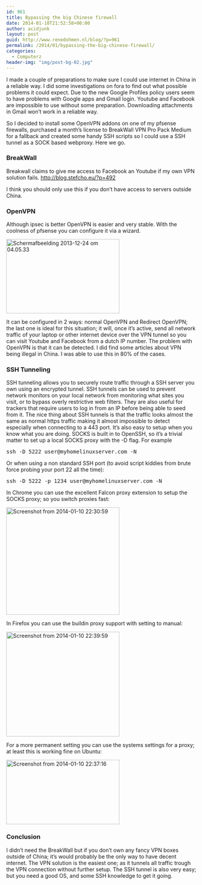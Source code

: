 ```yaml
---
id: 961
title: Bypassing the big Chinese firewall
date: 2014-01-10T21:52:58+00:00
author: acidjunk
layout: post
guid: http://www.renedohmen.nl/blog/?p=961
permalink: /2014/01/bypassing-the-big-chinese-firewall/
categories:
  - Computerz
header-img: "img/post-bg-02.jpg"
---
```

I made a couple of preparations to make sure I could use internet in China in a reliable way. I did some investigations on fora to find out what possible problems it could expect. Due to the new Google Profiles policy users seem to have problems with Google apps and Gmail login. Youtube and Facebook are impossible to use without some preparation. Downloading attachments in Gmail won&#8217;t work in a reliable way.

So I decided to install some OpenVPN addons on one of my pfsense firewalls, purchased a month&#8217;s license to BreakWall VPN Pro Pack Medium for a fallback and created some handy SSH scripts so I could use a SSH tunnel as a SOCK based webproxy. Here we go.

### BreakWall

Breakwall claims to give me access to Facebook an Youtube if my own VPN solution fails. http://blog.stefcho.eu/?p=492
  
I think you should only use this if you don&#8217;t have access to servers outside China.

### OpenVPN

Although ipsec is better OpenVPN is easier and very stable. With the coolness of pfsense you can configure it via a wizard.
  
[<img class="alignnone size-medium wp-image-964" alt="Schermafbeelding 2013-12-24 om 04.05.33" src="http://www.renedohmen.nl/blog/wp-content/uploads/2013/12/Schermafbeelding-2013-12-24-om-04.05.33-300x197.png" width="300" height="197" srcset="http://www.renedohmen.nl/blog/wp-content/uploads/2013/12/Schermafbeelding-2013-12-24-om-04.05.33-300x197.png 300w, http://www.renedohmen.nl/blog/wp-content/uploads/2013/12/Schermafbeelding-2013-12-24-om-04.05.33.png 584w" sizes="(max-width: 300px) 100vw, 300px" />](http://www.renedohmen.nl/blog/wp-content/uploads/2013/12/Schermafbeelding-2013-12-24-om-04.05.33.png)

It can be configured in 2 ways: normal OpenVPN and Redirect OpenVPN; the last one is ideal for this situation; it will, once it&#8217;s active, send all network traffic of your laptop or other internet device over the VPN tunnel so you can visit Youtube and Facebook from a dutch IP number. The problem with OpenVPN is that it can be detected. I did find some articles about VPN being illegal in China. I was able to use this in 80% of the cases.

### SSH Tunneling

SSH tunneling allows you to securely route traffic through a SSH server you own using an encrypted tunnel. SSH tunnels can be used to prevent network monitors on your local network from monitoring what sites you visit, or to bypass overly restrictive web filters. They are also useful for trackers that require users to log in from an IP before being able to seed from it. The nice thing about SSH tunnels is that the traffic looks almost the same as normal https traffic making it almost impossible to detect especially when connecting to a 443 port. It&#8217;s also easy to setup when you know what you are doing. SOCKS is built in to OpenSSH, so it&#8217;s a trivial matter to set up a local SOCKS proxy with the -D flag. For example

<pre>ssh -D 5222 user@myhomelinuxserver.com -N
</pre>

Or when using a non standard SSH port (to avoid script kiddies from brute force probing your port 22 all the time):

<pre>ssh -D 5222 -p 1234 user@myhomelinuxserver.com -N
</pre>

In Chrome you can use the excellent Falcon proxy extension to setup the SOCKS proxy; so you switch proxies fast:
  
[<img src="http://www.renedohmen.nl/blog/wp-content/uploads/2014/01/Screenshot-from-2014-01-10-223059-300x285.png" alt="Screenshot from 2014-01-10 22:30:59" width="300" height="285" class="alignnone size-medium wp-image-974" srcset="http://www.renedohmen.nl/blog/wp-content/uploads/2014/01/Screenshot-from-2014-01-10-223059-300x285.png 300w, http://www.renedohmen.nl/blog/wp-content/uploads/2014/01/Screenshot-from-2014-01-10-223059.png 388w" sizes="(max-width: 300px) 100vw, 300px" />](http://www.renedohmen.nl/blog/wp-content/uploads/2014/01/Screenshot-from-2014-01-10-223059.png)

In Firefox you can use the buildin proxy support with setting to manual:
  
[<img src="http://www.renedohmen.nl/blog/wp-content/uploads/2014/01/Screenshot-from-2014-01-10-223959-300x278.png" alt="Screenshot from 2014-01-10 22:39:59" width="300" height="278" class="alignnone size-medium wp-image-975" />](http://www.renedohmen.nl/blog/wp-content/uploads/2014/01/Screenshot-from-2014-01-10-223959.png)

For a more permanent setting you can use the systems settings for a proxy; at least this is working fine on Ubuntu:
  
[<img src="http://www.renedohmen.nl/blog/wp-content/uploads/2014/01/Screenshot-from-2014-01-10-223716-300x171.png" alt="Screenshot from 2014-01-10 22:37:16" width="300" height="171" class="alignnone size-medium wp-image-976" />](http://www.renedohmen.nl/blog/wp-content/uploads/2014/01/Screenshot-from-2014-01-10-223716.png)

### Conclusion

I didn&#8217;t need the BreakWall but if you don&#8217;t own any fancy VPN boxes outside of China; it&#8217;s would probably be the only way to have decent internet. The VPN solution is the easiest one; as it tunnels all traffic trough the VPN connection without further setup. The SSH tunnel is also very easy; but you need a good OS, and some SSH knowledge to get it going.